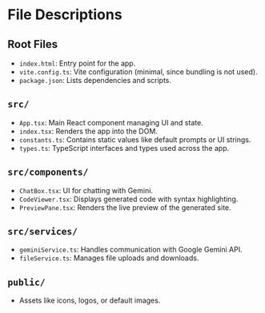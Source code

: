# File Descriptions

## Root Files
- `index.html`: Entry point for the app.
- `vite.config.ts`: Vite configuration (minimal, since bundling is not used).
- `package.json`: Lists dependencies and scripts.

## `src/`
- `App.tsx`: Main React component managing UI and state.
- `index.tsx`: Renders the app into the DOM.
- `constants.ts`: Contains static values like default prompts or UI strings.
- `types.ts`: TypeScript interfaces and types used across the app.

## `src/components/`
- `ChatBox.tsx`: UI for chatting with Gemini.
- `CodeViewer.tsx`: Displays generated code with syntax highlighting.
- `PreviewPane.tsx`: Renders the live preview of the generated site.

## `src/services/`
- `geminiService.ts`: Handles communication with Google Gemini API.
- `fileService.ts`: Manages file uploads and downloads.

## `public/`
- Assets like icons, logos, or default images.

